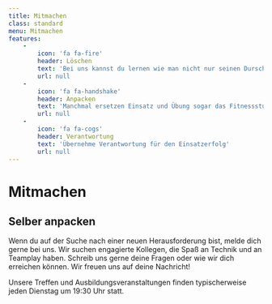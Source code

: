 ```yaml
---
title: Mitmachen
class: standard
menu: Mitmachen
features:
    -
        icon: 'fa fa-fire'
        header: Löschen
        text: 'Bei uns kannst du lernen wie man nicht nur seinen Durscht löscht'
        url: null
    -
        icon: 'fa fa-handshake'
        header: Anpacken
        text: 'Manchmal ersetzen Einsatz und Übung sogar das Fitnessstudio'
        url: null
    -
        icon: 'fa fa-cogs'
        header: Verantwortung
        text: 'Übernehme Verantwortung für den Einsatzerfolg'
        url: null
---
```


# Mitmachen
## Selber anpacken

Wenn du auf der Suche nach einer neuen Herausforderung bist, melde dich gerne bei uns. Wir suchen engagierte Kollegen, die Spaß an Technik und an Teamplay haben. Schreib uns gerne deine Fragen oder wie wir dich erreichen können. Wir freuen uns auf deine Nachricht!

Unsere Treffen und Ausbildungsveranstaltungen finden typischerweise jeden Dienstag um 19:30 Uhr statt.
